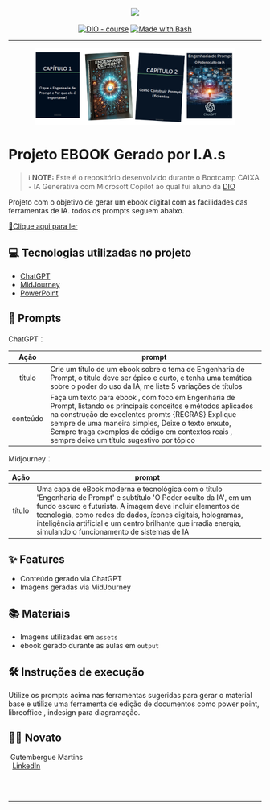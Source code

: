 <p align="center">
    <img width="100" src=".github/assets/banner.png">
</p>


<p align="center">
<a href="https://dio.me/"><img src="https://img.shields.io/badge/DIO-Course-28DA77?logo=youtube" alt="DIO - course"></a>
<a href="https://www.gnu.org/software/bash/" title="Go to Bash homepage"><img src="https://img.shields.io/badge/Prompt-Project-blue?logo=gnu-bash&amp;logoColor=white" alt="Made with Bash"></a></p>

-------


<p align="center">
<img 
    src="./assets/cover-ebook-engenharia de prompt.png"
    width="400"  
/>
</p>

# Projeto EBOOK Gerado por I.A.s


 > ℹ️ **NOTE:** Este é o repositório desenvolvido durante o Bootcamp CAIXA - IA Generativa com Microsoft Copilot ao qual fui aluno da [DIO](https://dio.me)

Projeto com o objetivo de gerar um ebook digital com as facilidades das ferramentas de IA. todos os prompts
seguem abaixo.

<a href="https://github.com/gutembergue-martins/ebook-engenharia-de-prompt/blob/b71ce3b20d781cc58c94086819afb8777fbcd47d/output/Ebook%20-%20Engenharia%20de%20Prompt.pdf" title="View PDF now"> 📕Clique aqui para ler</a>

## 💻 Tecnologias utilizadas no projeto

- [ChatGPT](https://chat.openai.com/) 
- [MidJourney](https://www.midjourney.com/app/)
- [PowerPoint](https://www.microsoft.com/en/microsoft-365/powerpoint)

## 🧠 Prompts


ChatGPT：

|   Ação   | prompt                                                                                                                                                                                                                                                                         |
| :------: | ------------------------------------------------------------------------------------------------------------------------------------------------------------------------------------------------------------------------------------------------------------------------------ |
|  título  | Crie um título de um ebook sobre o tema de Engenharia de Prompt, o título deve ser épico e curto, e tenha uma temática sobre o poder do uso da IA, me liste 5 variações de títulos                                                        |
| conteúdo | Faça um texto para ebook , com foco em Engenharia de Prompt, listando os principais conceitos e métodos aplicados na construção de excelentes promts {REGRAS} Explique sempre de uma maneira simples, Deixe o texto enxuto, Sempre traga exemplos de código em contextos reais , sempre deixe um título sugestivo por tópico |


Midjourney：

|  Ação  | prompt                                                                                 |
| :----: | -------------------------------------------------------------------------------------- |
| título | Uma capa de eBook moderna e tecnológica com o título 'Engenharia de Prompt' e subtítulo 'O Poder oculto da IA', em um fundo escuro e futurista. A imagem deve incluir elementos de tecnologia, como redes de dados, ícones digitais, hologramas, inteligência artificial e um centro brilhante que irradia energia, simulando o funcionamento de sistemas de IA |

## ✨ Features

- Conteúdo gerado via ChatGPT
- Imagens geradas via MidJourney

## 📚 Materiais

- Imagens utilizadas em `assets`
- ebook gerado durante as aulas em `output`

## 🛠️ Instruções de execução

Utilize os prompts acima nas ferramentas sugeridas para gerar o material base e utilize uma ferramenta de edição de documentos como power point, libreoffice , indesign para diagramação.

## 👨‍💻 Novato

<p>
    <p>&nbspGutembergue Martins<br>
    &nbsp
    <a href="www.linkedin.com/in/gutembergue-martins-38336a59">LinkedIn</a>
&nbsp;
   </p>
<br/><br/>


---
